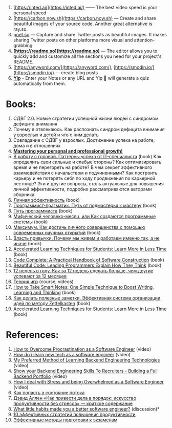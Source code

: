 
1. [https://inted.ai/](https://inted.ai/) —— The best video speed is your personal speed
2. [](https://t.co/z5QpBBPajk)[https://carbon.now.sh](https://carbon.now.sh) — Create and share beautiful images of your source code. Another great alternative is ray.so.
3. [poet.so](https://t.co/2t6YuaVK80) — Capture and share Twitter posts as beautiful images. It makes sharing Twitter posts on other platforms more visual and attention-grabbing
4. [](https://t.co/YeOrNmPyfa)**[https://readme.so](https://readme.so)** — The editor allows you to quickly add and customize all the sections you need for your project's README.
5. [https://anyword.com/](https://anyword.com/), [https://smodin.io/](https://smodin.io/) — create blog posts
6. [**Yip**](https://aiinfinity.blogspot.com/p/educationyip.html) - Enter your Notes or any URL and Yip 🤖 will generate a quiz automatically from them.

# Books:

1. СДВГ 2.0. Новые стратегии успешной жизни людей с синдромом дефицита внимания
2. Почему я отвлекаюсь. Как распознать синдром дефицита внимания у взрослых и детей и что с ним делать
3. Совладание с СДВГ у взрослых. Достижение успеха на работе, дома и в отношениях
4. **[Mastering your personal and professional growth!](https://www.openlearning.com/csu/courses/back-to-basics/welcome/?cl=1)**
5. [В работу с головой. Паттерны успеха от IT-специалиста](http://library.lol/main/BCA9AE2B9E4C869AD099868F4D5270BD) (book) Как определить свои сильные и слабые стороны? Как оптимизировать время и не перегореть на работе? В чем секрет эффективного взаимодействия с начальством и подчиненными? Как построить карьеру и не потерять себя по ходу продвижения по карьерной лестнице? Эти и другие вопросы, столь актуальные для повышения личной эффективности, подробно рассматриваются авторами сборника.
6. [Личная эффективность](https://www.livelib.ru/book/1001551756-lichnaya-effektivnost-bez-avtora) (book)
7. [Программист-прагматик. Путь от подмастерья к мастеру](http://library.lol/main/1C39B2F4D8C13D2D47E8A5A30328449C) (book)
8. [Путь программиста](http://library.lol/main/B2BF33EDAC00871FFF29D159A0F91FBA) (book)
10. [Мифический человеко-месяц, или Как создаются программные системы](http://library.lol/main/D1496B76CE74EFD086283EB84A90AACA) (book)
11. [Максимум. Как достичь личного совершенства с помощью современных научных открытий](https://www.litres.ru/book/anders-eriksson/maksimum-kak-dostich-lichnogo-sovershenstva-s-pomoschu-sov-22203961/) (book)
12. [Власть привычки. Почему мы живем и работаем именно так, а не иначе](https://www.litres.ru/book/charlz-dahigg/vlast-privychki-pochemu-my-zhivem-i-rabotaem-imenno-tak-a-ne-23308080/chitat-onlayn/) (book)
13. [Accelerated Learning Techniques for Students: Learn More in Less Time](http://libgen.rs/book/index.php?md5=E930D1323625C80E37CB347C5B6CF8DF) (book)
14. [Code Complete: A Practical Handbook of Software Construction](http://libgen.rs/book/index.php?md5=726064867010F12604399D55F1DA120B) (book)
15. [Beautiful Code: Leading Programmers Explain How They Think](http://libgen.rs/book/index.php?md5=6DA426C76EE6E1983F3D42D825D21235) (book)
16. [12 недель в году. Как за 12 недель сделать больше, чем другие успевают за 12 месяцев](http://libgen.rs/book/index.php?md5=3EECE79BCE3DAA88688B37E4319FBC35)
17. [Теория игр](https://www.coursera.org/learn/game-theory-1) (course, videos)
18. [How to Take Smart Notes: One Simple Technique to Boost Writing, Learning and Thinking](http://libgen.rs/book/index.php?md5=716DA6B0F94D590A1863C0B5A3227586) (book)
19. [Как делать полезные заметки. Эффективная система организации идей по методу Zettelkasten](http://libgen.rs/book/index.php?md5=336D6D6B808A70562EABE88AFD0113AD) (book)
20. [Accelerated Learning Techniques for Students: Learn More in Less Time](http://library.lol/main/E930D1323625C80E37CB347C5B6CF8DF) (book)

# References:

1. [How to Overcome Procrastination as a Software Engineer](https://www.youtube.com/watch?v=BM2B4Zc1xFM&list=PLQnljOFTspQXwOF9ZwQYgrhdWj3vMqN7q&index=8) (video)
2. [How do i learn new tech as a software engineer](https://www.youtube.com/watch?v=3H0JhBlZSUk&list=PLQnljOFTspQWGuRmwojJ6LiV0ejm6eOcs&index=40) (video)
3. [My Preferred Method of Learning Backend Engineering Technologies](https://www.youtube.com/watch?v=4NsWnT_-FoE&list=PLQnljOFTspQXawSLc0ohr9qcai8AVcAH5&index=5) (video)
4. [Show your Backend Engineering Skills To Recruiters - Building a Full Backend Portfolio](https://www.youtube.com/watch?v=nIracKeqsFk&list=PLQnljOFTspQXawSLc0ohr9qcai8AVcAH5&index=4) (video)
5. [How I deal with Stress and being Overwhelmed as a Software Engineer](https://www.youtube.com/watch?v=cALteOt_tvU&list=PLQnljOFTspQXawSLc0ohr9qcai8AVcAH5&index=7) (video)
6. [Как попасть в состояние потока](https://lifehacker.ru/kak-popast-v-sostoyanie-potoka/)
7. [Дэвид Аллен «Как привести дела в порядок: искусство продуктивности без стресса» — краткое содержание](https://4brain.ru/blog/%D0%BA%D0%B0%D0%BA-%D0%BF%D1%80%D0%B8%D0%B2%D0%B5%D1%81%D1%82%D0%B8-%D0%B4%D0%B5%D0%BB%D0%B0-%D0%B2-%D0%BF%D0%BE%D1%80%D1%8F%D0%B4%D0%BE%D0%BA/)
8. [What little habits made you a better software engineer?](https://www.quora.com/What-little-habits-made-you-a-better-software-engineer) (discussion)*
9. [10 эффективных стратегий повышения продуктивности](https://lifehacker.ru/10-strategij-povysheniya-produktivnosti/)
10. [Эффективные методы подготовки к экзаменам](https://drive.google.com/file/d/0B9OntvsVjjLfOEtwcTB2WDhYdVU/view?resourcekey=0-T3bJzu0rYUfOBFSbC96z5w)